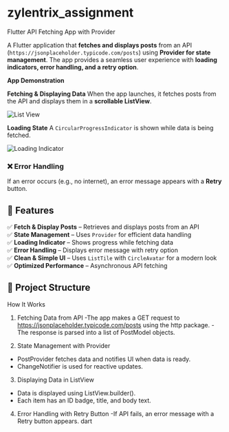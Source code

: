 # zylentrix_assignment
Flutter API Fetching App with Provider

A Flutter application that **fetches and displays posts** from an API (`https://jsonplaceholder.typicode.com/posts`) using **Provider for state management**. The app provides a seamless user experience with **loading indicators, error handling, and a retry option**.


**App Demonstration**

 **Fetching & Displaying Data**
When the app launches, it fetches posts from the API and displays them in a **scrollable ListView**.

![List View](https://via.placeholder.com/500x300?text=List+View)

 **Loading State**
A `CircularProgressIndicator` is shown while data is being fetched.

![Loading Indicator](https://via.placeholder.com/500x300?text=Loading...)

### ❌ **Error Handling**
If an error occurs (e.g., no internet), an error message appears with a **Retry** button.



## 🚀 **Features**

✅ **Fetch & Display Posts** – Retrieves and displays posts from an API  
✅ **State Management** – Uses `Provider` for efficient data handling  
✅ **Loading Indicator** – Shows progress while fetching data  
✅ **Error Handling** – Displays error message with retry option  
✅ **Clean & Simple UI** – Uses `ListTile` with `CircleAvatar` for a modern look  
✅ **Optimized Performance** – Asynchronous API fetching


## 📂 **Project Structure**  

How It Works
1. Fetching Data from API
-The app makes a GET request to https://jsonplaceholder.typicode.com/posts using the http package.
-The response is parsed into a list of PostModel objects.

2. State Management with Provider
- PostProvider fetches data and notifies UI when data is ready.
- ChangeNotifier is used for reactive updates.

3. Displaying Data in ListView
  - Data is displayed using ListView.builder().
  -  Each item has an ID badge, title, and body text.

4. Error Handling with Retry Button
   -If API fails, an error message with a Retry button appears.
   dart
   
